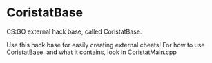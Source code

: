 # CoristatBase
CS:GO external hack base, called CoristatBase.

Use this hack base for easily creating external cheats!
For how to use CoristatBase, and what it contains, look in CoristatMain.cpp


